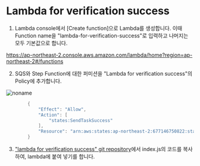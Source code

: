 # Lambda for verification success


1) Lambda console에서 [Create function]으로 Lambda를 생성합니다. 이때 Function name을 "lambda-for-verification-success"로 입력하고 나머지는 모두 기본값으로 합니다. 

https://ap-northeast-2.console.aws.amazon.com/lambda/home?region=ap-northeast-2#/functions

2) SQS와 Step Function에 대한 퍼미션을 "Lambda for verification success"의 Policy에 추가합니다.

![noname](https://user-images.githubusercontent.com/52392004/175167389-968623e2-cc2f-4b25-a93e-28a07bf6b237.png)


```java
        {
            "Effect": "Allow",
            "Action": [
                "states:SendTaskSuccess"
            ],
            "Resource": "arn:aws:states:ap-northeast-2:677146750822:stateMachine:MyStateMachine"
        }
```

3) ["lambda for verification success" git repository](https://github.com/kyopark2014/case-study-wait-for-callback/tree/main/lambda-for-verification-success)에서 index.js의 코드를 복사하여, lambda에 붙여 넣기를 합니다. 


